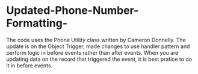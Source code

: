 # Updated-Phone-Number-Formatting-
The code uses the Phone Utility class written by Cameron Donnelly. 
The update is on the Object Trigger, made changes to use handler pattern and perform logic in before events rather than after events.
When you are updating data on the record that triggered the event, it is best pratice to do it in before events.
